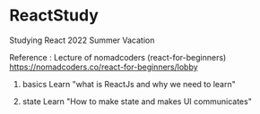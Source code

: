 # ReactStudy
Studying React
2022 Summer Vacation

Reference : Lecture of nomadcoders
(react-for-beginners)
https://nomadcoders.co/react-for-beginners/lobby


01. basics
Learn "what is ReactJs and why we need to learn"

02. state
Learn "How to make state and makes UI communicates"

